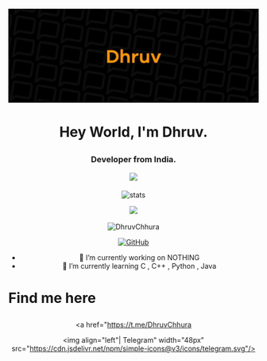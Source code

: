 <p align="center"> <img src="dhruv.jpg" alt="me!"/></p>

# <p align="center">Hey World, I'm Dhruv. </p>
### <p align="center">Developer from India. <p align="center"><img src="https://media2.giphy.com/media/llarwdtFqG63IlqUR1/giphy.gif" width="60"></p> </p>

<p align="center"> <img src="https://github-readme-stats.vercel.app/api?username=DhruvChhura&bg_color=30,e96443,904e95&title_color=fff&text_color=fff" alt="stats"/><br></p>
<p align="center"> <img src="https://github-readme-streak-stats.herokuapp.com/?user=DhruvChhura&theme=dark"/></p>
<div align="center">

<p align="center"> <img src="https://komarev.com/ghpvc/?username=DhruvChhura&style=flat-square" alt="DhruvChhura" /> </p>

[![GitHub](https://img.shields.io/badge/dynamic/json?logo=github&label=GitHub+Followers&labelColor=282c34&color=181717&query=%24.data.totalSubs&url=https%3A%2F%2Fapi.spencerwoo.com%2Fsubstats%2F%3Fsource%3Dgithub%26queryKey%3DDhruvChhura&longCache=true)](https://github.com/DhruvChhura) 

- 🔭 I’m currently working on NOTHING
- 🌱 I’m currently learning C , C++ , Python , Java

# <p align="left"> Find me here </p>

  <a href="https://t.me/DhruvChhura </p>
     <img align="left"| Telegram" width="48px" src="https://cdn.jsdelivr.net/npm/simple-icons@v3/icons/telegram.svg"/>
  </a> 
